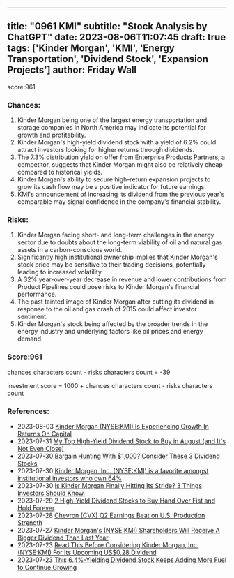 
---
title: "0961 KMI"
subtitle: "Stock Analysis by ChatGPT"
date: 2023-08-06T11:07:45
draft: true
tags: ['Kinder Morgan', 'KMI', 'Energy Transportation', 'Dividend Stock', 'Expansion Projects']
author: Friday Wall
---

score:961
### Chances:
1. Kinder Morgan being one of the largest energy transportation and storage companies in North America may indicate its potential for growth and profitability.
2. Kinder Morgan's high-yield dividend stock with a yield of 6.2% could attract investors looking for higher returns through dividends.
3. The 7.3% distribution yield on offer from Enterprise Products Partners, a competitor, suggests that Kinder Morgan might also be relatively cheap compared to historical yields.
4. Kinder Morgan's ability to secure high-return expansion projects to grow its cash flow may be a positive indicator for future earnings.
5. KMI's announcement of increasing its dividend from the previous year's comparable may signal confidence in the company's financial stability.
### Risks:
1. Kinder Morgan facing short- and long-term challenges in the energy sector due to doubts about the long-term viability of oil and natural gas assets in a carbon-conscious world.
2. Significantly high institutional ownership implies that Kinder Morgan's stock price may be sensitive to their trading decisions, potentially leading to increased volatility.
3. A 32% year-over-year decrease in revenue and lower contributions from Product Pipelines could pose risks to Kinder Morgan's financial performance.
4. The past tainted image of Kinder Morgan after cutting its dividend in response to the oil and gas crash of 2015 could affect investor sentiment.
5. Kinder Morgan's stock being affected by the broader trends in the energy industry and underlying factors like oil prices and energy demand.
### Score:961
chances characters count - risks characters count = -39

investment score = 1000 + chances characters count - risks characters count
### References:
- 2023-08-03 [Kinder Morgan (NYSE:KMI) Is Experiencing Growth In Returns On Capital](https://finance.yahoo.com/news/kinder-morgan-nyse-kmi-experiencing-110019425.html?.tsrc=rss)
- 2023-07-31 [My Top High-Yield Dividend Stock to Buy in August (and It's Not Even Close)](https://finance.yahoo.com/m/e7b52621-f466-3054-bd09-a8512ea9abef/my-top-high-yield-dividend.html?.tsrc=rss)
- 2023-07-30 [Bargain Hunting With $1,000? Consider These 3 Dividend Stocks](https://finance.yahoo.com/m/31a4e3c3-bd69-39d1-a58e-96c5380d1347/bargain-hunting-with-%241%2C000%3F.html?.tsrc=rss)
- 2023-07-30 [Kinder Morgan, Inc. (NYSE:KMI) is a favorite amongst institutional investors who own 64%](https://finance.yahoo.com/news/kinder-morgan-inc-nyse-kmi-120044644.html?.tsrc=rss)
- 2023-07-30 [Is Kinder Morgan Finally Hitting Its Stride? 3 Things Investors Should Know.](https://finance.yahoo.com/m/624bdfc2-ca4d-3fee-84fd-4b56e3a23199/is-kinder-morgan-finally.html?.tsrc=rss)
- 2023-07-29 [2 High-Yield Dividend Stocks to Buy Hand Over Fist and Hold Forever](https://finance.yahoo.com/m/d99af2ad-3ef7-3e0b-91f5-52a4b4c7eb73/2-high-yield-dividend-stocks.html?.tsrc=rss)
- 2023-07-28 [Chevron (CVX) Q2 Earnings Beat on U.S. Production Strength](https://finance.yahoo.com/news/chevron-cvx-q2-earnings-beat-135900131.html?.tsrc=rss)
- 2023-07-27 [Kinder Morgan's (NYSE:KMI) Shareholders Will Receive A Bigger Dividend Than Last Year](https://finance.yahoo.com/news/kinder-morgans-nyse-kmi-shareholders-195017781.html?.tsrc=rss)
- 2023-07-23 [Read This Before Considering Kinder Morgan, Inc. (NYSE:KMI) For Its Upcoming US$0.28 Dividend](https://finance.yahoo.com/news/read-considering-kinder-morgan-inc-121313417.html?.tsrc=rss)
- 2023-07-23 [This 6.4%-Yielding Dividend Stock Keeps Adding More Fuel to Continue Growing](https://finance.yahoo.com/m/ec17ee9d-949c-33f9-80a5-7fc24a33468e/this-6.4%25-yielding-dividend.html?.tsrc=rss)


                